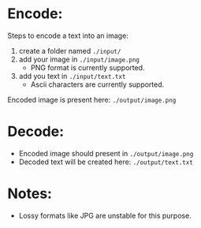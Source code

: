 # Encode:
Steps to encode a text into an image:
1. create a folder named `./input/`
2. add your image in `./input/image.png`
    - PNG format is currently supported.
3. add you text in `./input/text.txt`
    - Ascii characters are currently supported.

Encoded image is present here: `./output/image.png`

# Decode:
- Encoded image should present in `./output/image.png`
- Decoded text will be created here: `./output/text.txt`

# Notes:
   - Lossy formats like JPG are unstable for this purpose.